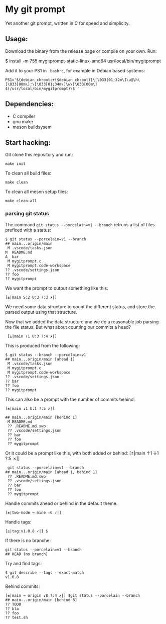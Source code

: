My git prompt
=============

Yet another git prompt, written in C for speed and simplicity.

Usage:
------

Download the binary from the release page or compile on your own.
Run:

$ install -m 755 mygitprompt-static-linux-amd64 usr/local/bin/mygitprompt 

Add it to your PS1 in `.bashrc`, for example in Debian based systems:
```
PS1='${debian_chroot:+($debian_chroot)}\[\033[01;32m\]\u@\h\[\033[00m\]:\[\033[01;34m\]\w\[\033[00m\] $(/usr/local/bin/mygitprompt)\$ '
```

Dependencies:
-------------
 * C compiler
 * gnu make
 * meson buildsysem

Start hacking:
--------------
Git clone this repository and run:
```
make init
```

To clean all build files:
```
make clean
```

To clean all meson setup files:
```
make clean-all
```

### parsing git status

The command `git status --porcelain=v1 --branch` retruns a list of files prefixed with a status:
```
$ git status --porcelain=v1 --branch 
## main...origin/main
 M .vscode/tasks.json
M  README.md
A  bar
 M mygitprompt.c
 M mygitprompt.code-workspace
?? .vscode/settings.json
?? foo
?? mygitprompt
```
We want the prompt to output something like this:
```
[±|main S:2 U:3 ?:3 ✗|]
```
We need some data structure to count the different status, and store the parsed output using that structure.

Now that we added the data structure and we do a reasonable job parsing the file status. But what about counting our
commits a head?
```
 [±|main ↑1 U:3 ?:4 ✗|] 
```
This is produced from the following:
```
$ git status --branch --porcelain=v1
## main...origin/main [ahead 1]
 M .vscode/tasks.json
 M mygitprompt.c
 M mygitprompt.code-workspace
?? .vscode/settings.json
?? bar
?? foo
?? mygitprompt
```

This can also be a prompt with the number of commits behind:

```
[±|main ↓1 U:1 ?:5 ✗|] 

## main...origin/main [behind 1]
 M README.md
 ?? .README.md.swp
 ?? .vscode/settings.json
 ?? bar
 ?? foo
 ?? mygitprompt
```

Or it could be a prompt like this, with both added or behind:
[±|main ↑1 ↓1 ?:5 ✗|]
```
 git status --porcelain=v1 --branch 
## main...origin/main [ahead 1, behind 1]
 ?? .README.md.swp
 ?? .vscode/settings.json
 ?? bar
 ?? foo
 ?? mygitprompt
```

Handle commits ahead or behind in the default theme.
```
[±|two-node → mine ↑6 ✓|]
```

Handle tags:
```
[±|tag:v1.0.8 ✓|] $ 
```

If there is no branche: 

```
git status --porcelain=v1 --branch 
## HEAD (no branch)
```
Try and find tags:

```
$ git describe --tags --exact-match 
v1.0.8
```

Behind commits:
```
[±|main → origin ↓8 ?:4 ✗|] $git status --porcelain --branch 
## main...origin/main [behind 8]
?? TODO
?? bla
?? foo
?? test.sh
```
